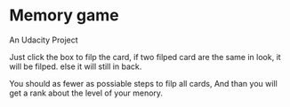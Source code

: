 # Memory game
An Udacity Project

Just click the box to filp the card, if two filped card are the same in look, it will be filped. else it will still in back.

You should as fewer as possiable steps to filp all cards, And than you will get a rank about the level of your menory.